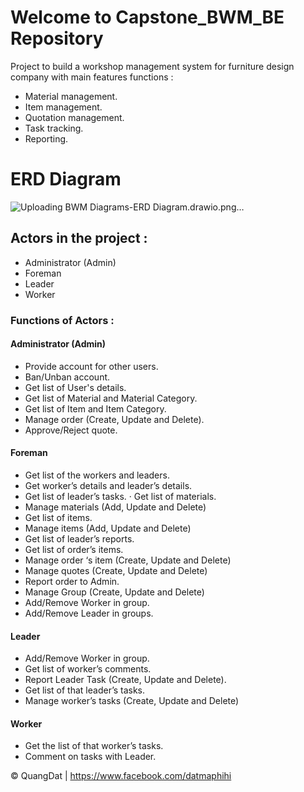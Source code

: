 # Welcome to Capstone_BWM_BE Repository
Project to build a workshop management system for furniture design company with main features functions :  
* Material management. 
* Item management.
* Quotation management. 
* Task tracking. 
* Reporting.
  
# ERD Diagram
![Uploading BWM Diagrams-ERD Diagram.drawio.png…]()


## Actors in the project :
* Administrator (Admin) 
* Foreman 
* Leader 
* Worker 

### Functions of Actors :

#### Administrator (Admin)
* Provide account for other users. 
* Ban/Unban account. 
* Get list of User's details. 
* Get list of Material and Material Category. 
* Get list of Item and Item Category. 
* Manage order (Create, Update and Delete).
* Approve/Reject quote.
  
#### Foreman
* Get list of the workers and leaders. 
* Get worker’s details and leader’s details. 
* Get list of leader’s tasks. · Get list of materials. 
* Manage materials (Add, Update and Delete) 
* Get list of items. 
* Manage items (Add, Update and Delete) 
* Get list of leader’s reports. 
* Get list of order’s items. 
* Manage order ‘s item (Create, Update and Delete) 
* Manage quotes (Create, Update and Delete) 
* Report order to Admin. 
* Manage Group (Create, Update and Delete) 
* Add/Remove Worker in group. 
* Add/Remove Leader in groups.

#### Leader
* Add/Remove Worker in group. 
* Get list of worker’s comments. 
* Report Leader Task (Create, Update and Delete). 
* Get list of that leader’s tasks. 
* Manage worker’s tasks (Create, Update and Delete)
  
#### Worker
* Get the list of that worker’s tasks. 
* Comment on tasks with Leader.

© QuangDat | https://www.facebook.com/datmaphihi
